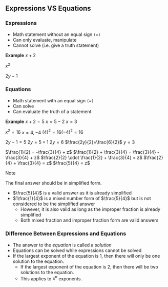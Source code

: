 ## Expressions VS Equations
### Expressions
- Math statement without an equal sign `(=)`
- Can only evaluate, manipulate
- Cannot solve (i.e. give a truth statement)

**Example**
$x+2$

$x^2$

$2y-1$
### Equations
- Math statement with an equal sign `(=)`
- Can solve
- Can evaluate the truth of a statement

**Example**
$x+2=5$
$x=5-2$
$x=3$

$x^2=16$
$x=4, -4$
$(4)^2=16(-4)^2=16$

$2y-1=5$
$2y=5+1$
$2y=6$
$\frac{2y}{2}=\frac{6}{2}$
$y=3$

$\frac{1}{2} = -\frac{3}{4} + z$
$\frac{1}{2} + \frac{3}{4} = \frac{3}{4} - \frac{3}{4} + z$
$\frac{2}{2} \cdot \frac{1}{2} + \frac{3}{4}  = z$
$\frac{2}{4} + \frac{3}{4} = z$
$\frac{5}{4} = z$

> [!note]
> The final answer should be in simplified form.
> - $\frac{5}{4}$ is a valid answer as it is already simplified
> - $1\frac{1}{4}$ is a mixed number form of $\frac{5}{4}$ but is not considered to be the simplified answer
> 	- However, it is also valid as long as the improper fraction is already simplified
> 	- Both mixed fraction and improper fraction form are valid answers

### Difference Between Expressions and Equations
- The answer to the *equation* is called a *solution*
- Equations can be solved while expressions cannot be solved
- If the largest exponent of the equation is 1, then there will only be one solution to the equation.
	- If the largest exponent of the equation is 2, then there will be two solutions to the equation.
	- This applies to $x^n$ exponents.
